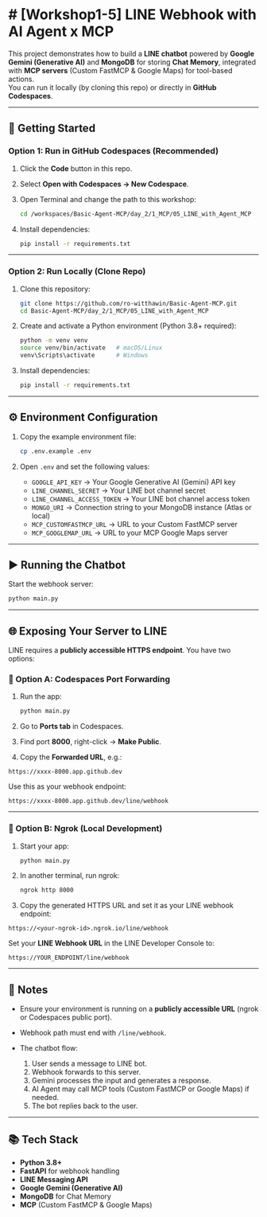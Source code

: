 # # [Workshop1-5] LINE Webhook with AI Agent x MCP

This project demonstrates how to build a **LINE chatbot** powered by **Google Gemini (Generative AI)** and **MongoDB** for storing **Chat Memory**, integrated with **MCP servers** (Custom FastMCP & Google Maps) for tool-based actions.  
You can run it locally (by cloning this repo) or directly in **GitHub Codespaces**.

---

## 🚀 Getting Started

### Option 1: Run in GitHub Codespaces (Recommended)

1. Click the **Code** button in this repo.
2. Select **Open with Codespaces → New Codespace**.
3. Open Terminal and change the path to this workshop:

   ```bash
   cd /workspaces/Basic-Agent-MCP/day_2/1_MCP/05_LINE_with_Agent_MCP
   ```

4. Install dependencies:

   ```bash
   pip install -r requirements.txt
   ```

---

### Option 2: Run Locally (Clone Repo)

1. Clone this repository:

   ```bash
   git clone https://github.com/ro-witthawin/Basic-Agent-MCP.git
   cd Basic-Agent-MCP/day_2/1_MCP/05_LINE_with_Agent_MCP
   ```

2. Create and activate a Python environment (Python 3.8+ required):

   ```bash
   python -m venv venv
   source venv/bin/activate   # macOS/Linux
   venv\Scripts\activate      # Windows
   ```

3. Install dependencies:

   ```bash
   pip install -r requirements.txt
   ```

---

## ⚙️ Environment Configuration

1. Copy the example environment file:

   ```bash
   cp .env.example .env
   ```

2. Open `.env` and set the following values:

   * `GOOGLE_API_KEY` → Your Google Generative AI (Gemini) API key
   * `LINE_CHANNEL_SECRET` → Your LINE bot channel secret
   * `LINE_CHANNEL_ACCESS_TOKEN` → Your LINE bot channel access token
   * `MONGO_URI` → Connection string to your MongoDB instance (Atlas or local)
   * `MCP_CUSTOMFASTMCP_URL` → URL to your Custom FastMCP server
   * `MCP_GOOGLEMAP_URL` → URL to your MCP Google Maps server

---

## ▶️ Running the Chatbot

Start the webhook server:

```bash
python main.py
```

---

## 🌐 Exposing Your Server to LINE

LINE requires a **publicly accessible HTTPS endpoint**. You have two options:

### 🔹 Option A: Codespaces Port Forwarding

1. Run the app:

   ```bash
   python main.py
   ```

2. Go to **Ports tab** in Codespaces.

3. Find port **8000**, right-click → **Make Public**.

4. Copy the **Forwarded URL**, e.g.:

```
https://xxxx-8000.app.github.dev
```

Use this as your webhook endpoint:

```
https://xxxx-8000.app.github.dev/line/webhook
```

---

### 🔹 Option B: Ngrok (Local Development)

1. Start your app:

   ```bash
   python main.py
   ```

2. In another terminal, run ngrok:

   ```bash
   ngrok http 8000
   ```

3. Copy the generated HTTPS URL and set it as your LINE webhook endpoint:

```
https://<your-ngrok-id>.ngrok.io/line/webhook
```

Set your **LINE Webhook URL** in the LINE Developer Console to:

```
https://YOUR_ENDPOINT/line/webhook
```

---

## 📌 Notes

* Ensure your environment is running on a **publicly accessible URL** (ngrok or Codespaces public port).
* Webhook path must end with `/line/webhook`.
* The chatbot flow:

  1. User sends a message to LINE bot.
  2. Webhook forwards to this server.
  3. Gemini processes the input and generates a response.
  4. AI Agent may call MCP tools (Custom FastMCP or Google Maps) if needed.
  5. The bot replies back to the user.

---

## 📚 Tech Stack

* **Python 3.8+**
* **FastAPI** for webhook handling
* **LINE Messaging API**
* **Google Gemini (Generative AI)**
* **MongoDB** for Chat Memory
* **MCP** (Custom FastMCP & Google Maps)